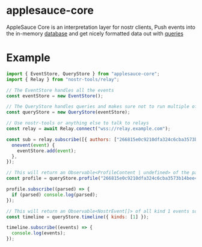 # applesauce-core

AppleSauce Core is an interpretation layer for nostr clients, Push events into the in-memory [database](https://hzrd149.github.io/applesauce/typedoc/classes/Database.html) and get nicely formatted data out with [queries](https://hzrd149.github.io/applesauce/typedoc/modules/Queries)

# Example

```js
import { EventStore, QueryStore } from "applesauce-core";
import { Relay } from "nostr-tools/relay";

// The EventStore handles all the events
const eventStore = new EventStore();

// The QueryStore handles queries and makes sure not to run multiple of the same query
const queryStore = new QueryStore(eventStore);

// Use nostr-tools or anything else to talk to relays
const relay = await Relay.connect("wss://relay.example.com");

const sub = relay.subscribe([{ authors: ["266815e0c9210dfa324c6cba3573b14bee49da4209a9456f9484e5106cd408a5"] }], {
  onevent(event) {
    eventStore.add(event);
  },
});

// This will return an Observable<ProfileContent | undefined> of the parsed metadata
const profile = queryStore.profile("266815e0c9210dfa324c6cba3573b14bee49da4209a9456f9484e5106cd408a5");

profile.subscribe((parsed) => {
  if (parsed) console.log(parsed);
});

// This will return an Observable<NostrEvent[]> of all kind 1 events sorted by created_at
const timeline = queryStore.timeline({ kinds: [1] });

timeline.subscribe((events) => {
  console.log(events);
});
```
